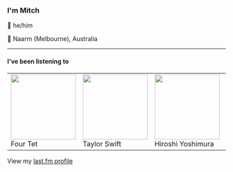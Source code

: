 <article><h3>I&#x27;m Mitch</h3><section><p>👨 he/him</p><p>📍 Naarm (Melbourne), Australia</p></section><hr/><section><h4>I&#x27;ve been listening to</h4><table><tbody><td><img src="https://lastfm.freetls.fastly.net/i/u/174s/5bb7e3245220bd03a2034a5a9b70f2ef.png" height="150px" alt="" role="presentation"/><br/>Four Tet</td><td><img src="https://lastfm.freetls.fastly.net/i/u/174s/d3f083370c371a3ba1cddafaf193c27d.png" height="150px" alt="" role="presentation"/><br/>Taylor Swift</td><td><img src="https://lastfm.freetls.fastly.net/i/u/174s/b7313f329ac71e4357e36ec3aef3c661.png" height="150px" alt="" role="presentation"/><br/>Hiroshi Yoshimura</td><td><img src="https://lastfm.freetls.fastly.net/i/u/174s/b6e2d7e372003fe940a29b332d0cf458.png" height="150px" alt="" role="presentation"/><br/>Vegyn</td><td><img src="https://lastfm.freetls.fastly.net/i/u/174s/ab8726952eff2dd004d4ba33ca11f68b.png" height="150px" alt="" role="presentation"/><br/>Masakatsu Takagi</td></tbody></table><span>View my <a href="https://www.last.fm/user/my-slab">last.fm profile</a></span></section></article>